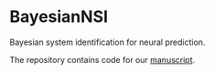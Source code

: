 # BayesianNSI
Bayesian system identification for neural prediction.

The repository contains code for our [manuscript](https://arxiv.org/pdf/2308.05990).
